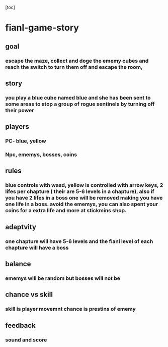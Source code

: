 [toc]

# fianl-game-story
## goal
### escape the maze, collect and doge the ememy cubes and reach the switch to turn them off and escape the room, 
## story
### you play a blue cube named blue and she has been sent to some areas to stop a group of rogue sentinels by turning off their power  
## players
### PC- blue, yellow
### Npc, ememys, bosses, coins
## rules
### blue controls with wasd, yellow is controlled with arrow keys, 2 lifes per chapture ( their are 5-6 levels in a chapture), also if you have 2 lifes in a boss one will be removed making you have one life in a boss. avoid the ememys, you can also spent your coins for a extra life and more at stickmins shop.
## adaptvity
### one chapture will have 5-6 levels and the fianl level of each chapture will have a boss
## balance
### ememys will be random but bosses will not be
## chance vs skill
### skill is player movemnt chance is prestins of ememy
## feedback
### sound and score




